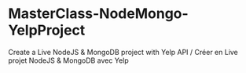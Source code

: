 # MasterClass-NodeMongo-YelpProject
Create a Live NodeJS &amp; MongoDB project with Yelp API / Créer en Live projet NodeJS &amp; MongoDB avec Yelp
